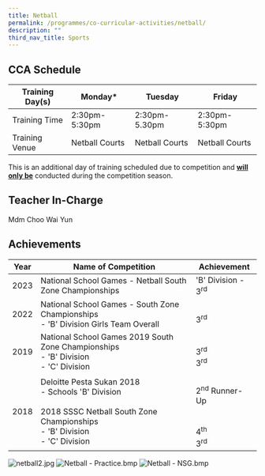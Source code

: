 ```yaml
---
title: Netball
permalink: /programmes/co-curricular-activities/netball/
description: ""
third_nav_title: Sports
---
```

CCA Schedule
------------


| Training Day(s)  | Monday* | Tuesday | Friday
| -------- | -------- | -------- | -------- |
| Training Time     | 2:30pm-5:30pm     | 2:30pm-5.30pm     | 2:30pm-5:30pm|
| Training Venue | Netball Courts| Netball Courts | Netball Courts


This is an additional day of training scheduled due to competition and <u><b>will only be</u></b> conducted during the competition season.


Teacher In-Charge
-----------------

Mdm Choo Wai Yun

Achievements
------------
| Year | Name of Competition | Achievement |
| -------- | -------- | -------- |
|2023| National School Games - Netball South Zone Championships| 'B' Division - 3<sup>rd</sup>
| 2022     |   National School Games - South Zone Championships <br> - 'B' Division Girls Team Overall <br> | <br> 3<sup>rd</sup> |
| 2019 | National School Games 2019 South Zone Championships <br> - 'B' Division <br> - 'C' Division |<br> 3<sup>rd</sup><br>3<sup>rd</sup><br>|
|2018 | Deloitte Pesta Sukan 2018 <br> - Schools 'B' Division <br><br> 2018 SSSC Netball South Zone Championships <br> - 'B' Division <br> - 'C' Division | <br>2<sup>nd</sup> Runner-Up <br><br> <br>4<sup>th</sup><br>3<sup>rd</sup>|

![netball2.jpg](https://stmargaretssec-moe-edu-sg-admin.cwp.sg/qql/slot/u168/Programmes/CCAs/netball2.jpg)
![Netball - Practice.bmp](https://stmargaretssec-moe-edu-sg-admin.cwp.sg/qql/slot/u168/Programmes/CCAs/Netball/Netball%20-%20Practice.bmp)
![Netball - NSG.bmp](https://stmargaretssec-moe-edu-sg-admin.cwp.sg/qql/slot/u168/Programmes/CCAs/Netball/Netball%20-%20NSG.bmp)